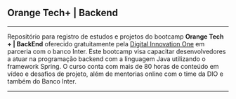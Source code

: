 ## Orange Tech+ | Backend

---

Repositório para registro de estudos e projetos do bootcamp __Orange Tech + | BackEnd__ oferecido gratuitamente pela [Digital Innovation One](https://dio.me/home) em parceria com o banco Inter. Este bootcamp visa capacitar desenvolvedores a atuar na programação backend com a linguagem Java utilizando o framework Spring. O curso conta com mais de 80 horas de conteúdo em vídeo e desafios de projeto, além de mentorias online com o time da DIO e também do Banco Inter.


---
